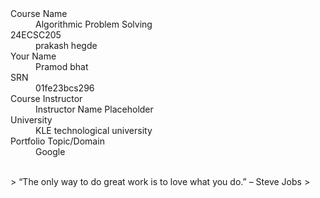 <dl>
<dt>Course Name</dt>
<dd>Algorithmic Problem Solving</dd>
<dt>24ECSC205</dt>
<dd>prakash hegde</dd>
<dt>Your Name</dt>
<dd>Pramod bhat</dd>
<dt>SRN</dt>
<dd>01fe23bcs296</dd>
<dt>Course Instructor</dt>
<dd>Instructor Name Placeholder</dd>
<dt>University</dt>
<dd>KLE technological university</dd>
<dt>Portfolio Topic/Domain</dt>
<dd>Google</dd>
</dl>

<br> 
> “The only way to do great work is to love what you do.” – Steve Jobs
>
